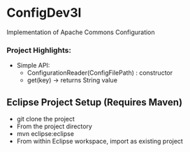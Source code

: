 # ConfigDev3l
Implementation of Apache Commons Configuration

### Project Highlights:
* Simple API:
  * ConfigurationReader(ConfigFilePath) : constructor
   * get(key) -> returns String value

## Eclipse Project Setup (Requires Maven)
 * git clone the project
 * From the project directory
  * mvn eclipse:eclipse
 * From within Eclipse workspace, import as existing project
